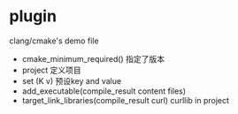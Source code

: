 # plugin
clang/cmake's demo file 

- cmake_minimum_required() 指定了版本
- project 定义项目
- set (K v) 预设key and value
- add_executable(compile_result  content files) 
- target_link_libraries(compile_result curl) curllib in project 